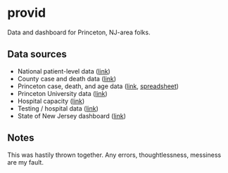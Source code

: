 # provid
Data and dashboard for Princeton, NJ-area folks.

## Data sources
- National patient-level data ([link](https://data.cdc.gov/Case-Surveillance/COVID-19-Case-Surveillance-Public-Use-Data/vbim-akqf))
- County case and death data ([link](https://usafacts.org/visualizations/coronavirus-covid-19-spread-map/state/new-jersey/county/mercer-county))
- Princeton case, death, and age data ([link](https://princetoncovid.org/the-latest/local-cases/), [spreadsheet](https://docs.google.com/spreadsheets/d/1b-nTEu7ND92SQvnM-SVR5MpgdrQhMrwjD_xReDDll3E/edit?usp=sharing))
- Princeton University data ([link](https://www.princeton.edu/content/covid-19-coronavirus-information))
- Hospital capacity ([link](https://healthdata.gov/dataset/covid-19-estimated-patient-impact-and-hospital-capacity-state))
- Testing / hospital data ([link](https://covidtracking.com/data/download))
- State of New Jersey dashboard ([link](https://maps.arcgis.com/apps/MapSeries/index.html?appid=c2efd1898e48452e83d7218329e953d7))

## Notes
This was hastily thrown together. Any errors, thoughtlessness, messiness are my fault.

